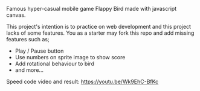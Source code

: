 Famous hyper-casual mobile game Flappy Bird made with javascript canvas.

This project's intention is to practice on web development and this project lacks of some features.
You as a starter may fork this repo and add missing features such as;
- Play / Pause button
- Use numbers on sprite image to show score
- Add rotational behaviour to bird
- and more...

Speed code video and result: 
https://youtu.be/Wk9EhC-BfKc
